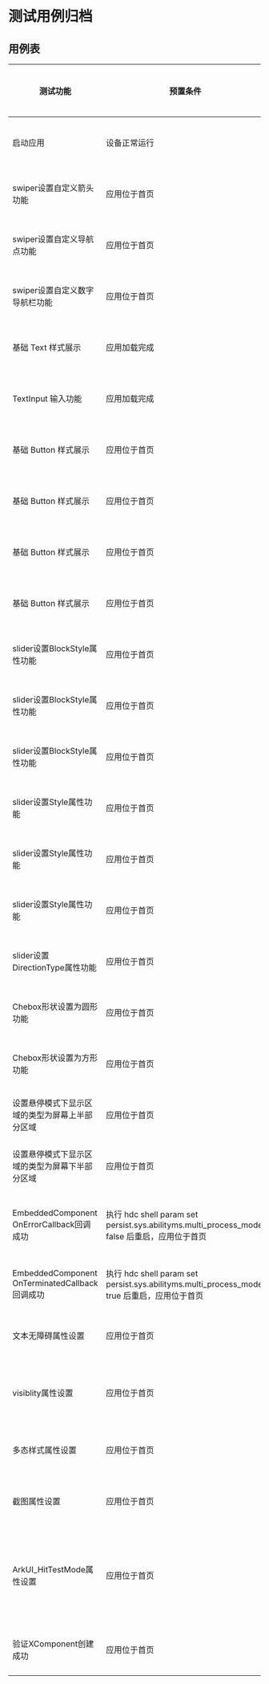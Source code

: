 # 测试用例归档

## 用例表

| 测试功能                       | 预置条件     | 输入                                                         | 预期显示                                                     | 是否自动 | 测试结果 |
| ------------------------------ | ------------ | ------------------------------------------------------------ | ------------------------------------------------------------ | -------- | -------- |
| 启动应用                       | 设备正常运行 | 1.开启开发板 <br/>2.编译hap包并将hap包及环境烧录进开发板，运行测试用例<br /> | 成功拉起应用。                                               | 否       | 验证通过 |
| swiper设置自定义箭头功能       | 应用位于首页 | 1.点击首页Swiper按钮                                         | 1.第一个swiper左右两侧各有一个圆形的淡灰色的箭头，swiper内容为“0” | 否       | 验证通过 |
| swiper设置自定义导航点功能     | 应用位于首页 | 1.点击首页Swiper按钮                                         | 1.第二个swiper左上角有一个被选中为红色未被选中为灰色的导航栏，swiper内容为“0” | 否       | 验证通过 |
| swiper设置自定义数字导航栏功能 | 应用位于首页 | 1.点击首页Swiper按钮                                         | 1.第三个swiper左上角显示数字导航栏，左侧数字为1/14，其中数字1为红色，14为灰色，swiper内容为“0” | 否       | 验证通过 |
| 基础 Text 样式展示       | 应用加载完成 | 1.查看第一段文本                                         | 1.宽 200vp 高 30vp 带边框，斜体 600 字重，超长跑马灯、不可复制 | 否       | 验证通过 |
| TextInput 输入功能     | 应用加载完成 | 1.点击输入框尝试输入                         | 1.支持输入，第一个样式内联，第二个带清除按钮  | 否       | 验证通过 |
| 基础 Button 样式展示         | 应用位于首页 | 1.点击首页Button按钮 2.点击ButtonType按钮 3.选择ARKUI_BUTTON_TYPE_NORMAL                           | 1.button为普通按钮                      | 否       | 验证通过 |
| 基础 Button 样式展示         | 应用位于首页 | 1.点击首页Button按钮 2.点击ButtonType按钮 3.选择ARKUI_BUTTON_TYPE_CAPSULE                          | 1.button为胶囊型按钮                     | 否       | 验证通过 |
| 基础 Button 样式展示         | 应用位于首页 | 1.点击首页Button按钮 2.点击ButtonType按钮 3.选择ARKUI_BUTTON_TYPE_CIRCLE                           | 1.button为圆形按钮                      | 否       | 验证通过 |
| 基础 Button 样式展示         | 应用位于首页 | 1.点击首页Button按钮 2.点击ButtonType按钮 3.选择ARKUI_BUTTON_ROUNDED_RECTANGLE                     | 1.button为圆角矩形按钮                   | 否       | 验证通过 |
| slider设置BlockStyle属性功能 | 应用位于首页 | 1.点击首页Slider按钮 2.点击SliderBlockStyle按钮 3.选择ARKUI_SLIDER_BLOCK_STYLE_DEFAULT             | 1.slider使用默认圆形滑块                  | 否       | 验证通过 |
| slider设置BlockStyle属性功能 | 应用位于首页 | 1.点击首页Slider按钮 2.点击SliderBlockStyle按钮 3.选择ARKUI_SLIDER_BLOCK_STYLE_IMAGE               | 1.slider使用图片资源作为滑块               | 否       | 验证通过 |
| slider设置BlockStyle属性功能 | 应用位于首页 | 1.点击首页Slider按钮 2.点击SliderBlockStyle按钮 3.选择ARKUI_SLIDER_BLOCK_STYLE_SHAPE               | 1.slider使用自定义形状作为滑块，示例中为矩形   | 否       | 验证通过 |
| slider设置Style属性功能 | 应用位于首页 | 1.点击首页Slider按钮  2.点击SliderStyle按钮 3.选择ARKUI_SLIDER_STYLE_OUT_SET                       | 1.slider滑块在滑轨上                           | 否       | 验证通过 |
| slider设置Style属性功能 | 应用位于首页 | 1.点击首页Slider按钮  2.点击SliderStyle按钮 3.选择ARKUI_SLIDER_STYLE_IN_SET                        | 1.slider滑块在滑轨内                                  | 否       | 验证通过 |
| slider设置Style属性功能 | 应用位于首页 | 1.点击首页Slider按钮  2.点击SliderStyle按钮 3.选择ARKUI_SLIDER_STYLE_NONE                          | 1.slider无滑块                                        | 否       | 验证通过 |
| slider设置DirectionType属性功能 | 应用位于首页 | 1.点击首页Slider按钮 2.点击SliderDirection按钮 3.选择ARKUI_SLIDER_DIRECTION_VERTICAL       | 1.slider方向变为为纵向                                       | 否       | 验证通过 |
| Chebox形状设置为圆形功能     | 应用位于首页 | 1.点击首页CheckboxShape按钮 2.点击菜单CheckboxShape，选择ArkUI_CHECKBOX_SHAPE_CIRCLE               | 1.圆形样式checkbox，可点击进行复选                        | 否       | 验证通过 |
| Chebox形状设置为方形功能     | 应用位于首页 | 1.点击首页CheckboxShape按钮 2.点击菜单CheckboxShape，选择ArkUI_CHECKBOX_SHAPE_SQUARE               | 1.圆形样式checkbox，可点击进行复选                        | 否       | 验证通过 |
| 设置悬停模式下显示区域的类型为屏幕上半部分区域    | 应用位于首页 | 1.点击首页HoverModeAreaType按钮 2.点击菜单HoverModeAreaType，选择ARKUI_HOVER_MODE_AREA_TYPE_TOP    | 1.悬停模式下显示区域的类型为屏幕上半部分区域  | 否       | 验证通过 |
| 设置悬停模式下显示区域的类型为屏幕下半部分区域    | 应用位于首页 | 1.点击首页HoverModeAreaType按钮 2.点击菜单HoverModeAreaType，选择ARKUI_HOVER_MODE_AREA_TYPE_BOTTOM | 1.悬停模式下显示区域的类型为屏幕下半部分区域  | 否       | 验证通过 |
| EmbeddedComponent OnErrorCallback回调成功 | 执行 hdc shell param set persist.sys.abilityms.multi_process_model false 后重启，应用位于首页 | 1.点击首页embedded component按钮 | EmbeddedComponent onError回调被触发，打印日志{OnErrorCallback:        code=100018, name=start_ability_fail, message=Start ui extension ability failed, please check the want of UIextensionAbility.} | 否 | 验证通过 |
| EmbeddedComponent OnTerminatedCallback回调成功 | 执行 hdc shell param set persist.sys.abilityms.multi_process_model true 后重启，应用位于首页 | 1.点击首页embedded component按钮 | EmbeddedComponent onError回调被触发，打印日志{OnTerminatedCallback: code=0} | 否 | 验证通过 |
| 文本无障碍属性设置 | 应用位于首页 | 1.点击首页Accessibility按钮 | 观测Get日志设置属性值与Set函数一致 | 否 | 验证通过 |
| visiblity属性设置 | 应用位于首页 | 1.点击首页Public按钮 | 观测页面ArkUI Visibility Demo下方有个设置了属性为VISIBLE的背景色为绿色的Text文本，同时该文本上方有一个Text文本大小的空白区域，为设置了Hidden被隐藏的Text文本。 | 否 | 验证通过 |
| 多态样式属性设置 | 应用位于首页 | 1.点击首页Public按钮 <br/>2.向下滑动，寻找标记为normal和effective的两个按钮 | 点击effective的按钮后，按钮样式发生变化，再次点击，按钮样式还原。 | 否 | 验证通过 |
| 截图属性设置 | 应用位于首页 | 1.点击首页Public按钮 <br/>2.向下滑动，寻找标记为截图的按钮 | 点击截图按钮后，打印出ComponentSnapshot相关日志。 | 否 | 验证通过 |
| ArkUI_HitTestMode属性设置 | 应用位于首页 | 1.点击首页Public按钮 <br/>2.向下滑动，寻找标记为ARKUI_HIT_TEST_MODE_DEFAULT的Text | 有四个分别设置了不同ArkUI_HitTestMode参数的背景色为黄色的Text，下方为设置ARKUI_HIT_TEST_MODE_DEFAULT的红色Text堆叠在设置为ARKUI_HIT_TEST_MODE_TRANSPARENT的绿色文本组件上，同时有设置ARKUI_HIT_TEST_MODE_DEFAULT的蓝色Text。 | 否 | 验证通过 |
| 验证XComponent创建成功 | 应用位于首页 | 1.点击首页XComponent按钮 | 1.包含两个XComponent显示框 | 否 | 验证通过 |